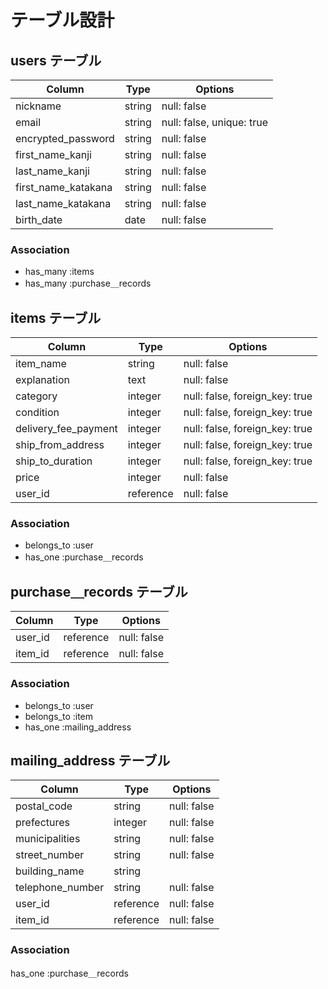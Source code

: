 # テーブル設計

## users テーブル

| Column               | Type      | Options                        |
| -------------------  | --------- | ------------------------------ |
| nickname             | string    | null: false                    |
| email                | string    | null: false, unique: true      |
| encrypted_password   | string    | null: false                    |
| first_name_kanji     | string    | null: false                    |
| last_name_kanji      | string    | null: false                    |
| first_name_katakana  | string    | null: false                    |
| last_name_katakana   | string    | null: false                    |
| birth_date           | date      | null: false                    |

### Association

- has_many :items
- has_many :purchase＿records



## items テーブル

| Column               | Type      | Options                        |
| -------------------- | --------- | ------------------------------ |
| item_name            | string    | null: false                    |
| explanation          | text      | null: false                    |
| category             | integer   | null: false, foreign_key: true |
| condition            | integer   | null: false, foreign_key: true |
| delivery_fee_payment | integer   | null: false, foreign_key: true |
| ship_from_address    | integer   | null: false, foreign_key: true |
| ship_to_duration     | integer   | null: false, foreign_key: true |
| price                | integer   | null: false                    |
| user_id              | reference | null: false                    |

### Association

- belongs_to :user
- has_one :purchase＿records



## purchase＿records テーブル

| Column               | Type      | Options                        |
| -------------------- | --------- | ------------------------------ |
| user_id              | reference | null: false                    |
| item_id              | reference | null: false                    |

### Association

- belongs_to :user
- belongs_to :item
- has_one :mailing_address



## mailing_address テーブル

| Column               | Type      | Options                        |
| -------------------- | --------- | ------------------------------ |
| postal_code          | string    | null: false                    |
| prefectures          | integer   | null: false                    |
| municipalities       | string    | null: false                    |
| street_number        | string    | null: false                    |
| building_name        | string    |                                |
| telephone_number     | string    | null: false                    |
| user_id              | reference | null: false                    |
| item_id              | reference | null: false                    |

### Association

has_one :purchase＿records